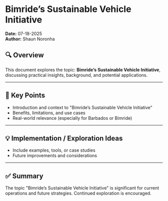 # Bimride’s Sustainable Vehicle Initiative

**Date:** 07-18-2025  
**Author:** Shaun Noronha

## 🔍 Overview

This document explores the topic: **Bimride’s Sustainable Vehicle Initiative**, discussing practical insights, background, and potential applications.

---

## 📌 Key Points

- Introduction and context to "Bimride’s Sustainable Vehicle Initiative"
- Benefits, limitations, and use cases
- Real-world relevance (especially for Barbados or Bimride)

---

## 💡 Implementation / Exploration Ideas

- Include examples, tools, or case studies
- Future improvements and considerations

---

## ✅ Summary

The topic "Bimride’s Sustainable Vehicle Initiative" is significant for current operations and future strategies. Continued exploration is encouraged.

